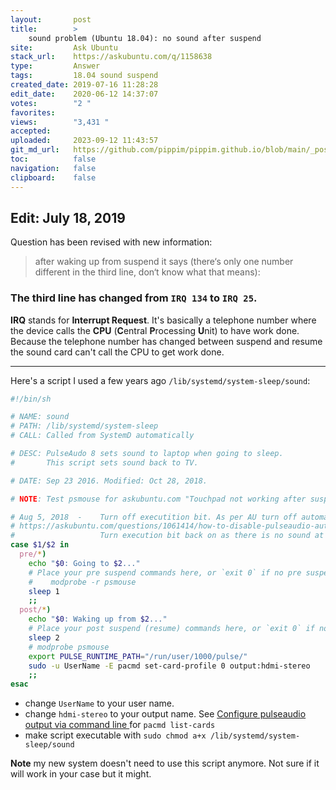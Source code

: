 ```yaml
---
layout:       post
title:        >
    sound problem (Ubuntu 18.04): no sound after suspend
site:         Ask Ubuntu
stack_url:    https://askubuntu.com/q/1158638
type:         Answer
tags:         18.04 sound suspend
created_date: 2019-07-16 11:28:28
edit_date:    2020-06-12 14:37:07
votes:        "2 "
favorites:    
views:        "3,431 "
accepted:     
uploaded:     2023-09-12 11:43:57
git_md_url:   https://github.com/pippim/pippim.github.io/blob/main/_posts/2019/2019-07-16-sound-problem-_Ubuntu-18.04__-no-sound-after-suspend.md
toc:          false
navigation:   false
clipboard:    false
---
```


## Edit: July 18, 2019

Question has been revised with new information:

> after waking up from suspend it says (there‘s only one number  
> different in the third line, don‘t know what that means):  

### The third line has changed from `IRQ 134` to `IRQ 25`. 

**IRQ** stands for **Interrupt Request**. It's basically a telephone number where the device calls the **CPU** (**C**entral **P**rocessing **U**nit) to have work done. Because the telephone number has changed between suspend and resume the sound card can't call the CPU to get work done.

----------




Here's a script I used a few years ago `/lib/systemd/system-sleep/sound`:

``` sh
#!/bin/sh

# NAME: sound
# PATH: /lib/systemd/system-sleep
# CALL: Called from SystemD automatically

# DESC: PulseAudo 8 sets sound to laptop when going to sleep.
#       This script sets sound back to TV.

# DATE: Sep 23 2016. Modified: Oct 28, 2018.

# NOTE: Test psmouse for askubuntu.com "Touchpad not working after suspending laptop"

# Aug 5, 2018  -    Turn off executition bit. As per AU turn off automatic switching:
# https://askubuntu.com/questions/1061414/how-to-disable-pulseaudio-automatic-device-switch/1061578#1061578
#                   Turn execution bit back on as there is no sound at all.
case $1/$2 in
  pre/*)
    echo "$0: Going to $2..."
    # Place your pre suspend commands here, or `exit 0` if no pre suspend action required
    #    modprobe -r psmouse
    sleep 1
    ;;
  post/*)
    echo "$0: Waking up from $2..."
    # Place your post suspend (resume) commands here, or `exit 0` if no post suspend action required
    sleep 2
    # modprobe psmouse
    export PULSE_RUNTIME_PATH="/run/user/1000/pulse/"
    sudo -u UserName -E pacmd set-card-profile 0 output:hdmi-stereo
    ;;
esac
```

- change `UserName` to your user name.
- change `hdmi-stereo` to your output name. See [Configure pulseaudio output via command line ](https://www.whatsdoom.com/posts/2015/12/01/configure-pulseaudio-output-via-command-line/) for `pacmd list-cards`
- make script executable with `sudo chmod a+x /lib/systemd/system-sleep/sound`

**Note** my new system doesn't need to use this script anymore. Not sure if it will work in your case but it might.
